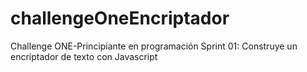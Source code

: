 # challengeOneEncriptador
Challenge ONE-Principiante en programación Sprint 01: Construye un encriptador de texto con Javascript
